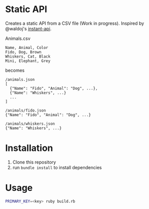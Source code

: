 # Static API
Creates a static API from a CSV file (Work in progress).
Inspired by @waldoj's [instant-api](https://github.com/waldoj/instant-api).

Animals.csv
```csv
Name, Animal, Color
Fido, Dog, Brown
Whiskers, Cat, Black
Mini, Elephant, Grey
```
becomes
```
/animals.json
[
  {"Name": "Fido", "Animal": "Dog", ...},
  {"Name": "Whiskers", ...}
  ...
]

/animals/fido.json
{"Name": "Fido", "Animal": "Dog", ...}

/animals/whiskers.json
{"Name": "Whiskers", ...}
```

# Installation
1. Clone this repository
2. run `bundle install` to install dependencies

# Usage
```bash
PRIMARY_KEY=<key> ruby build.rb
```
